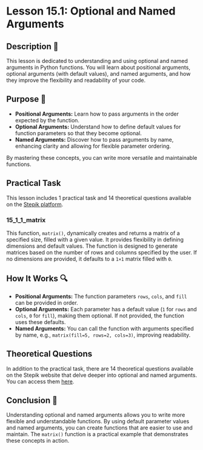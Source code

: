 # Lesson 15.1: Optional and Named Arguments

## Description 📝

This lesson is dedicated to understanding and using optional and named arguments in Python functions.
You will learn about positional arguments, optional arguments (with default values), and named arguments, and how they improve the flexibility and readability of your code.

## Purpose 🎯

-   **Positional Arguments:** Learn how to pass arguments in the order expected by the function.
-   **Optional Arguments:** Understand how to define default values for function parameters so that they become optional.
-   **Named Arguments:** Discover how to pass arguments by name, enhancing clarity and allowing for flexible parameter ordering.

By mastering these concepts, you can write more versatile and maintainable functions.

## Practical Task

This lesson includes 1 practical task and 14 theoretical questions available on the [Stepik platform](https://stepik.org/lesson/503029/step/1?unit=494737).

### 15_1_1_matrix

This function, `matrix()`, dynamically creates and returns a matrix of a specified size, filled with a given value.
It provides flexibility in defining dimensions and default values.
The function is designed to generate matrices based on the number of rows and columns specified by the user.
If no dimensions are provided, it defaults to a `1×1` matrix filled with `0`.

## How It Works 🔍

-   **Positional Arguments:** The function parameters `rows`, `cols`, and `fill` can be provided in order.
-   **Optional Arguments:** Each parameter has a default value (`1` for `rows` and `cols`, `0` for `fill`), making them optional. If not provided, the function uses these defaults.
-   **Named Arguments:** You can call the function with arguments specified by name, e.g., `matrix(fill=5, rows=2, cols=3)`, improving readability.

## Theoretical Questions

In addition to the practical task, there are 14 theoretical questions available on the Stepik website that delve deeper into optional and named arguments. You can access them [here](https://stepik.org/lesson/503029/step/1?unit=494737).

## Conclusion 🚀

Understanding optional and named arguments allows you to write more flexible and understandable functions.
By using default parameter values and named arguments, you can create functions that are easier to use and maintain.
The `matrix()` function is a practical example that demonstrates these concepts in action.
